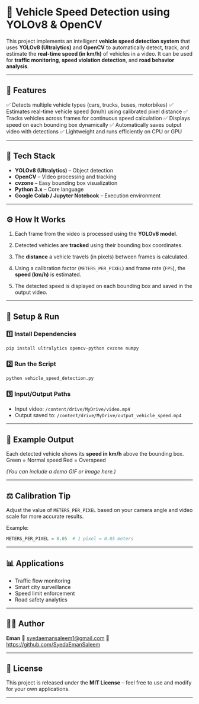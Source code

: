 
# 🚗 Vehicle Speed Detection using YOLOv8 & OpenCV

This project implements an intelligent **vehicle speed detection system** that uses **YOLOv8 (Ultralytics)** and **OpenCV** to automatically detect, track, and estimate the **real-time speed (in km/h)** of vehicles in a video.
It can be used for **traffic monitoring**, **speed violation detection**, and **road behavior analysis**.

---

## 📸 Features

✅ Detects multiple vehicle types (cars, trucks, buses, motorbikes)
✅ Estimates real-time vehicle speed (km/h) using calibrated pixel distance
✅ Tracks vehicles across frames for continuous speed calculation
✅ Displays speed on each bounding box dynamically
✅ Automatically saves output video with detections
✅ Lightweight and runs efficiently on CPU or GPU

---

## 🧠 Tech Stack

* **YOLOv8 (Ultralytics)** – Object detection
* **OpenCV** – Video processing and tracking
* **cvzone** – Easy bounding box visualization
* **Python 3.x** – Core language
* **Google Colab / Jupyter Notebook** – Execution environment

---

## ⚙️ How It Works

1. Each frame from the video is processed using the **YOLOv8 model**.

2. Detected vehicles are **tracked** using their bounding box coordinates.

3. The **distance** a vehicle travels (in pixels) between frames is calculated.

4. Using a calibration factor (`METERS_PER_PIXEL`) and frame rate (`FPS`), the **speed (km/h)** is estimated.

5. The detected speed is displayed on each bounding box and saved in the output video.

---


## 🚀 Setup & Run

### 1️⃣ Install Dependencies

```bash
pip install ultralytics opencv-python cvzone numpy
```

### 2️⃣ Run the Script

```bash
python vehicle_speed_detection.py
```

### 3️⃣ Input/Output Paths

* Input video: `/content/drive/MyDrive/video.mp4`
* Output saved to: `/content/drive/MyDrive/output_vehicle_speed.mp4`

---

## 🧩 Example Output

Each detected vehicle shows its **speed in km/h** above the bounding box.
Green = Normal speed
Red = Overspeed

*(You can include a demo GIF or image here.)*

---

## ⚖️ Calibration Tip

Adjust the value of `METERS_PER_PIXEL` based on your camera angle and video scale for more accurate results.

Example:

```python
METERS_PER_PIXEL = 0.05  # 1 pixel = 0.05 meters
```

---

## 📊 Applications

* Traffic flow monitoring
* Smart city surveillance
* Speed limit enforcement
* Road safety analytics

---

## 🧑‍💻 Author

**Eman**
📧 syedaemansaleem1@gmail.com
🔗 https://github.com/SyedaEmanSaleem

---

## 🏁 License

This project is released under the **MIT License** – feel free to use and modify for your own applications.

---
